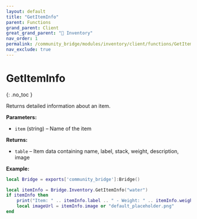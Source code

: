 ```yaml
---
layout: default
title: "GetItemInfo"
parent: Functions
grand_parent: Client
great_grand_parent: "🎒 Inventory"
nav_order: 1
permalink: /community_bridge/modules/inventory/client/functions/GetItemInfo/
nav_exclude: true
---
```


# GetItemInfo
{: .no_toc }

Returns detailed information about an item.

**Parameters:**
- `item` (string) – Name of the item

**Returns:**
- `table` – Item data containing name, label, stack, weight, description, image

**Example:**
```lua
local Bridge = exports['community_bridge']:Bridge()

local itemInfo = Bridge.Inventory.GetItemInfo("water")
if itemInfo then
    print("Item: " .. itemInfo.label .. " - Weight: " .. itemInfo.weight)
    local imageUrl = itemInfo.image or "default_placeholder.png"
end
```
